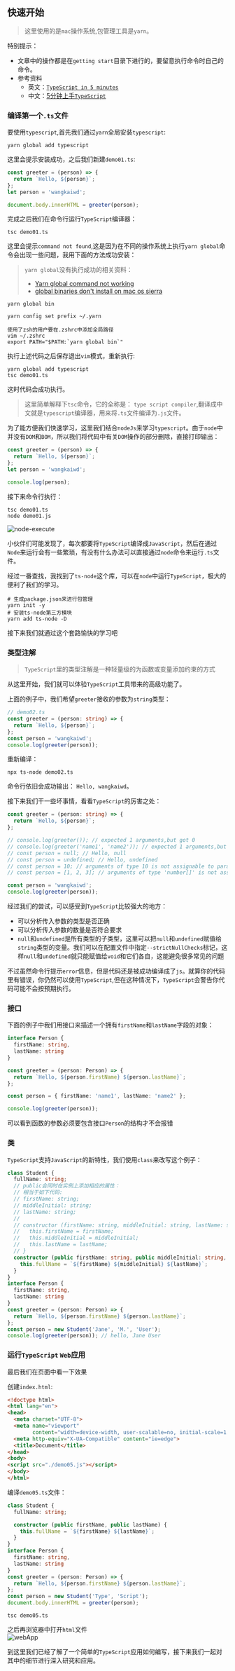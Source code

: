 ## 快速开始
> 这里使用的是`mac`操作系统,包管理工具是`yarn`。

特别提示： 
* 文章中的操作都是在`getting start`目录下进行的，要留意执行命令时自己的命令。  
* 参考资料  
  * 英文：[`TypeScript in 5 minutes`](https://www.typescriptlang.org/docs/handbook/typescript-in-5-minutes.html)  
  * 中文：[5分钟上手`TypeScript`](https://www.tslang.cn/docs/handbook/typescript-in-5-minutes.html)

### 编译第一个`.ts`文件
要使用`typescript`,首先我们通过`yarn`全局安装`typescript`:  
```text
yarn global add typescript
```
这里会提示安装成功，之后我们新建`demo01.ts`:  
```typescript
const greeter = (person) => {
  return `Hello, ${person}`;
};
let person = 'wangkaiwd';

document.body.innerHTML = greeter(person);
```

完成之后我们在命令行运行`TypeScript`编译器： 
```text
tsc demo01.ts
```
这里会提示`command not found`,这是因为在不同的操作系统上执行`yarn global`命令会出现一些问题，我用下面的方法成功安装：  
> `yarn global`没有执行成功的相关资料：  
> * [Yarn global command not working](https://stackoverflow.com/questions/40317578/yarn-global-command-not-working)
> * [global binaries don't install on mac os sierra](https://github.com/yarnpkg/yarn/issues/1321)

```text
yarn global bin

yarn config set prefix ~/.yarn

使用了zsh的用户要在.zshrc中添加全局路径
vim ~/.zshrc
export PATH="$PATH:`yarn global bin`"
```

执行上述代码之后保存退出`vim`模式，重新执行:  
```text
yarn global add typescript
tsc demo01.ts
```
这时代码会成功执行。

> 这里简单解释下`tsc`命令，它的全称是： `type script compiler`,翻译成中文就是`typescript`编译器，用来将`.ts`文件编译为`.js`文件。

为了能方便我们快速学习，这里我们结合`nodeJs`来学习`typescript`。由于`node`中并没有`DOM`和`BOM`，所以我们将代码中有关`DOM`操作的部分删除，直接打印输出： 
```typescript
const greeter = (person) => {
  return `Hello, ${person}`;
};
let person = 'wangkaiwd';

console.log(person);
``` 
接下来命令行执行：  
```npm
tsc demo01.ts
node demo01.js
```
![node-execute](./screenshots/node-execute.png)

小伙伴们可能发现了，每次都要将`TypeScript`编译成`JavaScript`，然后在通过`Node`来运行会有一些繁琐，有没有什么办法可以直接通过`node`命令来运行`.ts`文件。  

经过一番查找，我找到了`ts-node`这个库，可以在`node`中运行`TypeScript`，极大的便利了我们的学习。
```npm
# 生成package.json来进行包管理
yarn init -y
# 安装ts-node第三方模块
yarn add ts-node -D
```

接下来我们就通过这个套路愉快的学习吧

### 类型注解
> `TypeScript`里的类型注解是一种轻量级的为函数或变量添加约束的方式

从这里开始，我们就可以体验`TypeScript`工具带来的高级功能了。

上面的例子中，我们希望`greeter`接收的参数为`string`类型：  
```typescript
// demo02.ts
const greeter = (person: string) => {
  return `Hello, ${person}`;
};
const person = 'wangkaiwd';
console.log(greeter(person));
```
重新编译：  
```npm
npx ts-node demo02.ts
```
命令行依旧会成功输出： `Hello, wangkaiwd`。

接下来我们干一些坏事情，看看`TypeScript`的厉害之处： 
```typescript
const greeter = (person: string) => {
  return `Hello, ${person}`;
};

// console.log(greeter()); // expected 1 arguments,but got 0
// console.log(greeter('name1', 'name2')); // expected 1 arguments,but got 2
// const person = null; // Hello, null
// const person = undefined; // Hello, undefined
// const person = 10; // arguments of type 10 is not assignable to parameter of type 'string'
// const person = [1, 2, 3]; // arguments of type 'number[]' is not assignable to parameter of type 'string'

const person = 'wangkaiwd';
console.log(greeter(person));
``` 

经过我们的尝试，可以感受到`TypeScript`比较强大的地方：  
* 可以分析传入参数的类型是否正确
* 可以分析传入参数的数量是否符合要求
* `null`和`undefined`是所有类型的子类型，这里可以把`null`和`undefined`赋值给`string`类型的变量。我们可以在配置文件中指定`--strictNullChecks`标记，这样`null`和`undefined`就只能赋值给`void`和它们各自，这能避免很多常见的问题

不过虽然命令行提示`error`信息，但是代码还是被成功编译成了`js`。就算你的代码里有错误，你仍然可以使用`TypeScript`,但在这种情况下，`TypeScript`会警告你代码可能不会按预期执行。

### 接口
下面的例子中我们用接口来描述一个拥有`firstName`和`lastName`字段的对象： 
```typescript
interface Person {
  firstName: string,
  lastName: string
}

const greeter = (person: Person) => {
  return `Hello, ${person.firstName} ${person.lastName}`;
};

const person = { firstName: 'name1', lastName: 'name2' };

console.log(greeter(person));
```
可以看到函数的参数必须要包含接口`Person`的结构才不会报错

### 类
`TypeScript`支持`JavaScript`的新特性，我们使用`class`来改写这个例子：  
```typescript
class Student {
  fullName: string;
  // public会同时在实例上添加相应的属性：
  // 相当于如下代码:
  // firstName: string;
  // middleInitial: string;
  // lastName: string;
  //
  // constructor (firstName: string, middleInitial: string, lastName: string) {
  //   this.firstName = firstName;
  //   this.middleInitial = middleInitial;
  //   this.lastName = lastName;
  // }
  constructor (public firstName: string, public middleInitial: string, public lastName: string) {
    this.fullName = `${firstName} ${middleInitial} ${lastName}`;
  }
}
interface Person {
  firstName: string,
  lastName: string
}
const greeter = (person: Person) => {
  return `Hello, ${person.firstName} ${person.lastName}`;
};
const person = new Student('Jane', 'M.', 'User');
console.log(greeter(person)); // hello, Jane User
```

### 运行`TypeScript` `Web`应用
最后我们在页面中看一下效果

创建`index.html`: 
```html
<!doctype html>
<html lang="en">
<head>
  <meta charset="UTF-8">
  <meta name="viewport"
        content="width=device-width, user-scalable=no, initial-scale=1.0, maximum-scale=1.0, minimum-scale=1.0">
  <meta http-equiv="X-UA-Compatible" content="ie=edge">
  <title>Document</title>
</head>
<body>
<script src="./demo05.js"></script>
</body>
</html>
```
编译`demo05.ts`文件： 
```typescript
class Student {
  fullName: string;

  constructor (public firstName, public lastName) {
    this.fullName = `${firstName} ${lastName}`;
  }
}
interface Person {
  firstName: string,
  lastName: string
}
const greeter = (person: Person) => {
  return `Hello, ${person.firstName} ${person.lastName}`;
};
const person = new Student('Type', 'Script');
document.body.innerHTML = greeter(person);
```
```text
tsc demo05.ts
```
之后再浏览器中打开`html`文件  
![webApp](./screenshots/webApp.png)

到这里我们已经了解了一个简单的`TypeScript`应用如何编写，接下来我们一起对其中的细节进行深入研究和应用。
